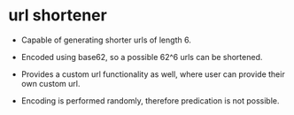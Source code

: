 # url shortener

- Capable of generating shorter urls of length 6.

- Encoded using base62, so a possible 62^6 urls can be shortened.

- Provides a custom url functionality as well, where user can provide their own custom url.

- Encoding is performed randomly, therefore predication is not possible.
